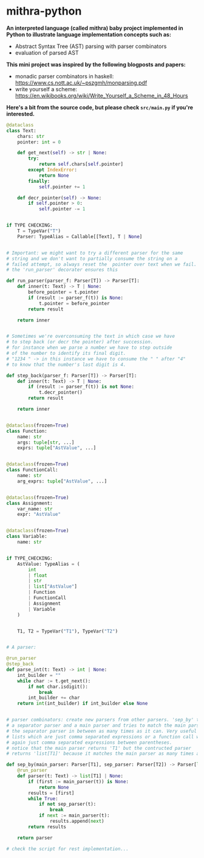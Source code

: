 # mithra-python

**An interpreted language (called mithra) baby project implemented in Python to illustrate language implementation concepts such as:**
- Abstract Syntax Tree (AST) parsing with parser combinators
- evaluation of parsed AST

**This mini project was inspired by the following blogposts and papers:**
- monadic parser combinators in haskell: https://www.cs.nott.ac.uk/~pszgmh/monparsing.pdf
- write yourself a scheme: https://en.wikibooks.org/wiki/Write_Yourself_a_Scheme_in_48_Hours

**Here's a bit from the source code, but please check `src/main.py` if you're interested.**

```python
@dataclass
class Text:
    chars: str
    pointer: int = 0

    def get_next(self) -> str | None:
        try:
            return self.chars[self.pointer]
        except IndexError:
            return None
        finally:
            self.pointer += 1

    def decr_pointer(self) -> None:
        if self.pointer > 0:
            self.pointer -= 1


if TYPE CHECKING:
    T = TypeVar("T")
    Parser: TypeAlias = Callable[[Text], T | None]


# Important: we might want to try a different parser for the same
# string and we don't want to partially consume the string on a
# failed attempt, so always reset the  pointer over text when we fail.
# the 'run_parser' decorater ensures this

def run_parser(parser_f: Parser[T]) -> Parser[T]:
    def inner(t: Text) -> T | None:
        before_pointer = t.pointer
        if (result := parser_f(t)) is None:
            t.pointer = before_pointer
        return result

    return inner


# Sometimes we're overconsuming the text in which case we have
# to step back (or decr the pointer) after succession.
# for instance when we parse a number we have to step outside
# of the number to identify its final digit.
# "1234 " -> in this instance we have to consume the " " after "4"
# to know that the number's last digit is 4.

def step_back(parser_f: Parser[T]) -> Parser[T]:
    def inner(t: Text) -> T | None:
        if (result := parser_f(t)) is not None:
            t.decr_pointer()
        return result

    return inner


@dataclass(frozen=True)
class Function:
    name: str
    args: tuple[str, ...]
    exprs: tuple["AstValue", ...]


@dataclass(frozen=True)
class FunctionCall:
    name: str
    arg_exprs: tuple["AstValue", ...]


@dataclass(frozen=True)
class Assignment:
    var_name: str
    expr: "AstValue"


@dataclass(frozen=True)
class Variable:
    name: str


if TYPE_CHECKING:
    AstValue: TypeAlias = (
        int
        | float
        | str
        | list["AstValue"]
        | Function
        | FunctionCall
        | Assignment
        | Variable
    )


    T1, T2 = TypeVar("T1"), TypeVar("T2")


# A parser:

@run_parser
@step_back
def parse_int(t: Text) -> int | None:
    int_builder = ""
    while char := t.get_next():
        if not char.isdigit():
            break
        int_builder += char
    return int(int_builder) if int_builder else None


# parser combinators: create new parsers from other parsers. 'sep_by' takes a
# a separator parser and a main parser and tries to match the main parser and
# the separator parser in between as many times as it can. Very useful for parsing
# lists which are just comma separated expressions or a function call which is
# again just comma separated expressions between parentheses.
# notice that the main parser returns 'T1' but the contructed parser
# returns 'list[T1]' because it matches the main parser as many times as it can.

def sep_by(main_parser: Parser[T1], sep_parser: Parser[T2]) -> Parser[list[T1]]:
    @run_parser
    def parser(t: Text) -> list[T1] | None:
        if (first := main_parser(t)) is None:
            return None
        results = [first]
        while True:
            if not sep_parser(t):
                break
            if next := main_parser(t):
                results.append(next)
        return results

    return parser

# check the script for rest implementation...
```
